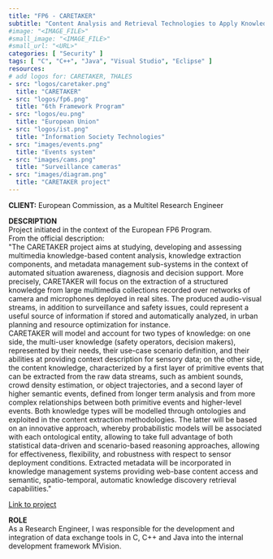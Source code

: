 ```yaml
---
title: "FP6 - CARETAKER"
subtitle: "Content Analysis and Retrieval Technologies to Apply Knowledge Extraction to Massive Recording"
#image: "<IMAGE_FILE>"
#small_image: "<IMAGE_FILE>"
#small_url: "<URL>"
categories: [ "Security" ]
tags: [ "C", "C++", "Java", "Visual Studio", "Eclipse" ]
resources:
# add logos for: CARETAKER, THALES
- src: "logos/caretaker.png"
  title: "CARETAKER"
- src: "logos/fp6.png"
  title: "6th Framework Program"
- src: "logos/eu.png"
  title: "European Union"
- src: "logos/ist.png"
  title: "Information Society Technologies"
- src: "images/events.png"
  title: "Events system"
- src: "images/cams.png"
  title: "Surveillance cameras"
- src: "images/diagram.png"
  title: "CARETAKER project"
---
```


<b>CLIENT:</b> European Commission, as a Multitel Research Engineer<br>

<b>DESCRIPTION</b><br>
Project initiated in the context of the European FP6 Program.<br>
From the official description:<br>
"The CARETAKER project aims at studying, developing and assessing multimedia knowledge-based content analysis, knowledge extraction components, and metadata management sub-systems in the context of automated situation awareness, diagnosis and decision support. More precisely, CARETAKER will focus on the extraction of a structured knowledge from large multimedia collections recorded over networks of camera and microphones deployed in real sites. The produced audio-visual streams, in addition to surveillance and safety issues, could represent a useful source of information if stored and automatically analyzed, in urban planning and resource optimization for instance.<br>
CARETAKER will model and account for two types of knowledge: on one side, the multi-user knowledge (safety operators, decision makers), represented by their needs, their use-case scenario definition, and their abilities at providing context description for sensory data; on the other side, the content knowledge, characterized by a first layer of primitive events that can be extracted from the raw data streams, such as ambient sounds, crowd density estimation, or object trajectories, and a second layer of higher semantic events, defined from longer term analysis and from more complex relationships between both primitive events and higher-level events. Both knowledge types will be modelled through ontologies and exploited in the content extraction methodologies. The latter will be based on an innovative approach, whereby probabilistic models will be associated with each ontological entity, allowing to take full advantage of both statistical data-driven and scenario-based reasoning approaches, allowing for effectiveness, flexibility, and robustness with respect to sensor deployment conditions. Extracted metadata will be incorporated in knowledge management systems providing web-base content access and semantic, spatio-temporal, automatic knowledge discovery retrieval capabilities."<br>

<a href="https://cordis.europa.eu/project/rcn/79380_en.html" target="_blank">Link to project</a>

<b>ROLE</b><br>
As a Research Engineer, I was responsible for the development and integration of data exchange tools in C, C++ and Java into the internal development framework MVision.<br>
